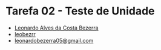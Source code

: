 # Tarefa 02 - Teste de Unidade

* [Leonardo Alves da Costa Bezerra](https://www.instagram.com/leobezrr_/)
* [leobezrr](https://github.com/leonardobezrr)
* leonardobezerra05@gmail.com
